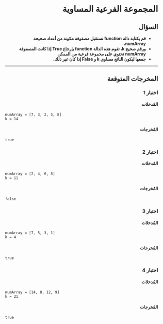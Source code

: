 # <div dir="rtl">المجموعة الفرعية المساوية</div>

## <div dir="rtl">السؤال</div>

<ul dir="rtl">
<li>
<b>
قم بكتابة دالة function تستقبل مصفوفة مكونة من أعداد صحيحة numArray،
</b>
</li>
<li>
<b>
ورقم صحيح k، تقوم هذه الدالة function بإرجاع True إذا كانت المصفوفة numArray تحتوي على مجموعة فرعية من الممكن
</b>
</li>
<li>
<b>
جمعها ليكون الناتج مساوي k و False إذا كان غير ذلك.
</b>
</li>
</ul>

---

## <div dir="rtl">المخرجات المتوقعة</div>

### <div dir="rtl">اختبار 1</div>

#### <div dir="rtl">المُدخلات</div>

```text
numArray = [7, 3, 2, 5, 8]
k = 14
```

#### <div dir="rtl">المُخرجات</div>

```text
true
```

### <div dir="rtl">اختبار 2</div>

#### <div dir="rtl">المُدخلات</div>

```text
numArray = [2, 4, 6, 8]
k = 11
```

#### <div dir="rtl">المُخرجات</div>

```text
false
```

### <div dir="rtl">اختبار 3</div>

#### <div dir="rtl">المُدخلات</div>

```text
numArray = [7, 5, 3, 1]
k = 4
```

#### <div dir="rtl">المُخرجات</div>

```text
true
```

### <div dir="rtl">اختبار 4</div>

#### <div dir="rtl">المُدخلات</div>

```text
numArray = [14, 8, 12, 9]
k = 21
```

#### <div dir="rtl">المُخرجات</div>

```text
true
```